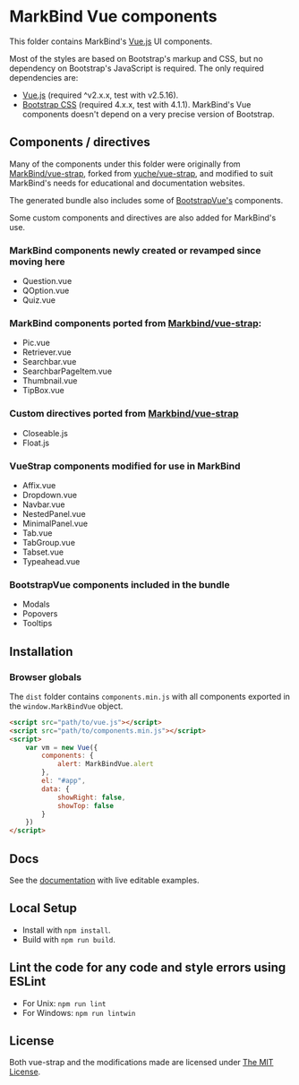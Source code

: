 # MarkBind Vue components

This folder contains MarkBind's [Vue.js](https://vuejs.org/) UI components.

Most of the styles are based on Bootstrap's markup and CSS, but no dependency on Bootstrap's JavaScript is required. The only required dependencies are:

* [Vue.js](http://vuejs.org/) (required ^v2.x.x, test with v2.5.16).
* [Bootstrap CSS](http://getbootstrap.com/) (required 4.x.x, test with 4.1.1). MarkBind's Vue components doesn't depend on a very precise version of Bootstrap.

## Components / directives

Many of the components under this folder were originally from [MarkBind/vue-strap](https://github.com/MarkBind/vue-strap), forked from [yuche/vue-strap](https://github.com/yuche/vue-strap), and modified to suit MarkBind's needs for educational and documentation websites.

The generated bundle also includes some of [BootstrapVue's](https://bootstrap-vue.org/) components.

Some custom components and directives are also added for MarkBind's use.

### MarkBind components newly created or revamped since moving here
- Question.vue
- QOption.vue
- Quiz.vue

### MarkBind components ported from [Markbind/vue-strap](https://github.com/MarkBind/vue-strap):

- Pic.vue
- Retriever.vue
- Searchbar.vue
- SearchbarPageItem.vue
- Thumbnail.vue
- TipBox.vue

### Custom directives ported from [Markbind/vue-strap](https://github.com/MarkBind/vue-strap)

- Closeable.js
- Float.js

### VueStrap components modified for use in MarkBind

- Affix.vue
- Dropdown.vue
- Navbar.vue
- NestedPanel.vue
- MinimalPanel.vue
- Tab.vue
- TabGroup.vue
- Tabset.vue
- Typeahead.vue

### BootstrapVue components included in the bundle

- Modals
- Popovers
- Tooltips

## Installation

### Browser globals

The `dist` folder contains `components.min.js` with all components exported in the `window.MarkBindVue` object.

```html
<script src="path/to/vue.js"></script>
<script src="path/to/components.min.js"></script>
<script>
    var vm = new Vue({
        components: {
            alert: MarkBindVue.alert
        },
        el: "#app",
        data: {
            showRight: false,
            showTop: false
        }
    })
</script>
```

## Docs
See the [documentation](https://markbind.org/userGuide/usingComponents.html) with live editable examples.

## Local Setup
* Install with `npm install`.
* Build with `npm run build`.

## Lint the code for any code and style errors using ESLint
* For Unix: `npm run lint`
* For Windows: `npm run lintwin`

## License
Both vue-strap and the modifications made are licensed under [The MIT License](LICENSE).
